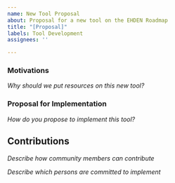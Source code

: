 ```yaml
---
name: New Tool Proposal
about: Proposal for a new tool on the EHDEN Roadmap
title: "[Proposal]"
labels: Tool Development
assignees: ''

---
```


### Motivations

*Why should we put resources on this new tool?*

### Proposal for Implementation

*How do you propose to implement this tool?*

## Contributions

*Describe how community members can contribute*

*Describe which persons are committed to implement*
